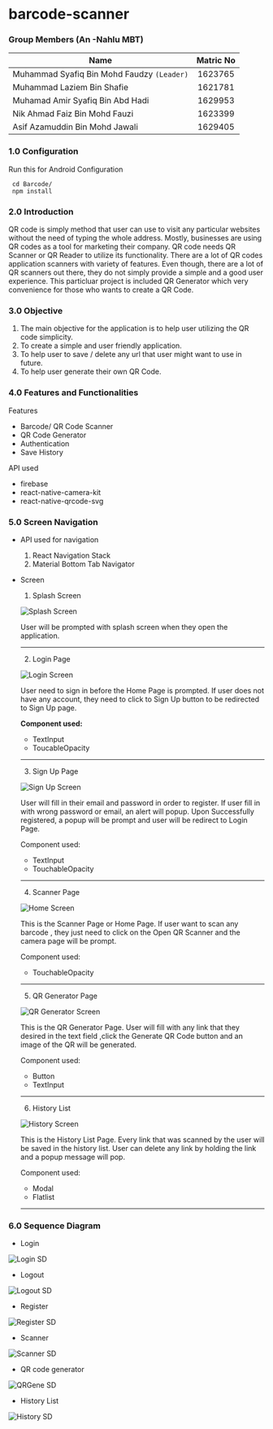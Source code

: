 # barcode-scanner

### Group Members (An -Nahlu MBT)
Name                                     | Matric No
---------------------------------------- | :---------:
Muhammad Syafiq Bin Mohd Faudzy `(Leader)` | 1623765
Muhammad Laziem Bin Shafie               | 1621781
Muhamad Amir Syafiq Bin Abd Hadi         | 1629953
Nik Ahmad Faiz Bin Mohd Fauzi            | 1623399
Asif Azamuddin Bin Mohd Jawali           | 1629405



### 1.0 Configuration
Run this for Android Configuration
```
 cd Barcode/
 npm install
```
 
### 2.0 Introduction
QR code is simply method that user can use to visit any particular websites without the need of typing the whole address. Mostly, businesses are using QR codes as a tool for marketing their company. QR code needs QR Scanner or QR Reader to utilize its functionality. There are a lot of QR codes application scanners with variety of features. Even though, there are a lot of QR scanners out there, they do not simply provide a simple and a good user experience. This particluar project is included QR Generator which very convenience for those who wants to create a QR Code.


### 3.0 Objective
1. The main objective for the application is to help user utilizing the QR code simplicity.
2. To create a simple and user friendly application.
3. To help user to save / delete any url that user might want to use in future.
4. To help user generate their own QR Code.
### 4.0 Features and Functionalities
Features
* Barcode/ QR Code Scanner
* QR Code Generator
* Authentication
* Save History

API used
* firebase
* react-native-camera-kit
* react-native-qrcode-svg


### 5.0 Screen Navigation
* API used for navigation
    1. React Navigation Stack
    2. Material Bottom Tab Navigator
    
* Screen
    1. Splash Screen
    
     ![Splash Screen](https://raw.githubusercontent.com/muhdlaziem/barcode-scanner/master/images/fdssfds.jpg)
    
    User will be prompted with splash screen when they open the application.
    _____________________
    2. Login Page
    
     ![Login Screen](https://raw.githubusercontent.com/muhdlaziem/barcode-scanner/master/images/Login.jpg)
    
    User need to sign in before the Home Page is prompted. If user does not have any account, they need to click to Sign Up button to be redirected to Sign Up page.
    
    **Component used:** 
    + TextInput
    + ToucableOpacity
    _____________________
    
    
    3. Sign Up Page
    
     ![Sign Up Screen](https://raw.githubusercontent.com/muhdlaziem/barcode-scanner/master/images/Sign%20Up.jpg)
    
    User will fill in their email and password in order to register. If user fill in with wrong password or email, an alert will popup. Upon Successfully registered, a popup will be prompt and user will be redirect to Login Page.
    
    Component used:
    + TextInput
    + TouchableOpacity
    _____________________


    4. Scanner Page
    
    ![Home Screen](https://raw.githubusercontent.com/muhdlaziem/barcode-scanner/master/images/Home.jpg)
    
    This is the Scanner Page or Home Page. If user want to scan any barcode , they just need to click on the Open QR Scanner and the camera page will be prompt.
    
    Component used:
    + TouchableOpacity
    _____________________
        
        
    5. QR Generator Page
    
    ![QR Generator Screen](https://raw.githubusercontent.com/muhdlaziem/barcode-scanner/master/images/Gene.jpg)
    
    This is the QR Generator Page. User will fill with any link that they desired in the text field ,click the Generate QR Code button and an image of the QR will be generated.
    
    Component used:
    + Button
    + TextInput
    _____________________


    6. History List
    
    ![History Screen](https://raw.githubusercontent.com/muhdlaziem/barcode-scanner/master/images/List.jpg)
    
    This is the History List Page. Every link that was scanned by the user will be saved in the history list. User can delete any link by holding the link and a popup message will pop.
    
    Component used:
    + Modal
    + Flatlist
        
    _____________________
        
### 6.0 Sequence Diagram
* Login

![Login SD](https://github.com/muhdlaziem/barcode-scanner/blob/master/images/Login%20-%20SD.jpg)
* Logout

![Logout SD](https://github.com/muhdlaziem/barcode-scanner/blob/master/images/Logout%20-%20SD.jpg)
* Register

![Register SD](https://github.com/muhdlaziem/barcode-scanner/blob/master/images/Register%20-%20SD.jpg)
* Scanner

![Scanner SD](https://github.com/muhdlaziem/barcode-scanner/blob/master/images/Scanner%20-%20SD.jpg)
* QR code generator

![QRGene SD](https://github.com/muhdlaziem/barcode-scanner/blob/master/images/Generator%20-%20SD.jpg)
* History List

![History SD](https://github.com/muhdlaziem/barcode-scanner/blob/master/images/History%20-%20SD.jpg)

